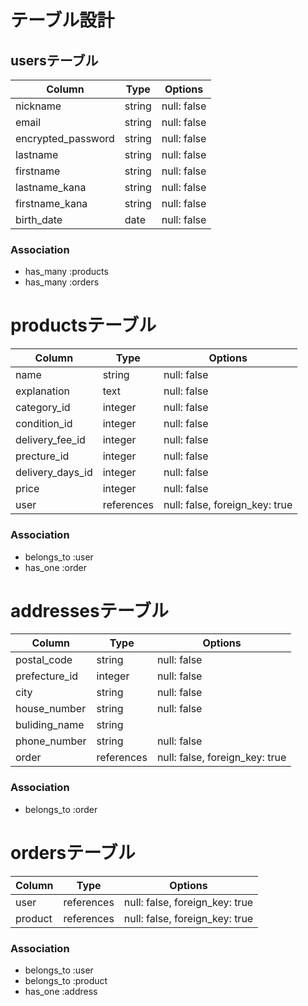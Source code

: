 # テーブル設計

## usersテーブル

| Column                  | Type        | Options                             |
| ----------------------- | ----------- | ----------------------------------- |
| nickname                | string      | null: false                         |
| email                   | string      | null: false                         |
| encrypted_password      | string      | null: false                         |
| lastname                | string      | null: false                         |
| firstname               | string      | null: false                         |
| lastname_kana           | string      | null: false                         |
| firstname_kana          | string      | null: false                         |
| birth_date              | date        | null: false                         |

### Association
- has_many :products
- has_many :orders


# productsテーブル

| Column                  | Type        | Options                             |
| ----------------------- | ----------- | ----------------------------------- |
| name                    | string      | null: false                         |
| explanation             | text        | null: false                         |
| category_id             | integer     | null: false                         |
| condition_id            | integer     | null: false                         |
| delivery_fee_id         | integer     | null: false                         |
| precture_id             | integer     | null: false                         |
| delivery_days_id        | integer     | null: false                         |
| price                   | integer     | null: false                         |
| user                    | references  | null: false, foreign_key: true      |

### Association
- belongs_to :user
- has_one    :order


# addressesテーブル

| Column                  | Type        | Options                             |
| ----------------------- | ----------- | ----------------------------------- |
| postal_code             | string      | null: false                         |
| prefecture_id           | integer     | null: false                         |
| city                    | string      | null: false                         |
| house_number            | string      | null: false                         |
| buliding_name           | string      |                                     |
| phone_number            | string      | null: false                         |
| order                   | references  | null: false, foreign_key: true      |

### Association
- belongs_to :order


# ordersテーブル

| Column                  | Type        | Options                             |
| ----------------------- | ----------- | ----------------------------------- |
| user                    | references  | null: false, foreign_key: true      |
| product                 | references  | null: false, foreign_key: true      |

### Association
- belongs_to :user
- belongs_to :product
- has_one    :address